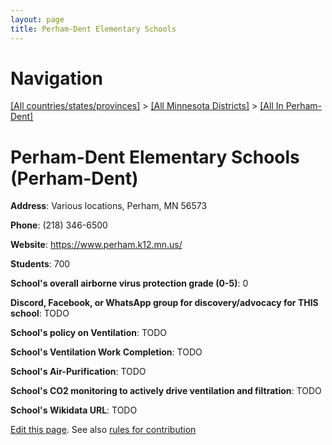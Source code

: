 ```yaml
---
layout: page
title: Perham-Dent Elementary Schools
---
```

# Navigation

[[All countries/states/provinces]](../../..) > [[All Minnesota Districts]](../..) > [[All In Perham-Dent]](..)

# Perham-Dent Elementary Schools (Perham-Dent)

**Address**: Various locations, Perham, MN 56573

**Phone**: (218) 346-6500

**Website**: <https://www.perham.k12.mn.us/>

**Students**: 700

**School's overall airborne virus protection grade (0-5)**: 0

**Discord, Facebook, or WhatsApp group for discovery/advocacy for THIS school**: TODO

**School's policy on Ventilation**: TODO

**School's Ventilation Work Completion**: TODO

**School's Air-Purification**: TODO

**School's CO2 monitoring to actively drive ventilation and filtration**: TODO

**School's Wikidata URL**: TODO


[Edit this page](https://github.com/ventilate-schools/MN/edit/main/./Perham-Dent/Perham-Dent_Elementary_Schools.md). See also [rules for contribution](../../../contribution-rules/)